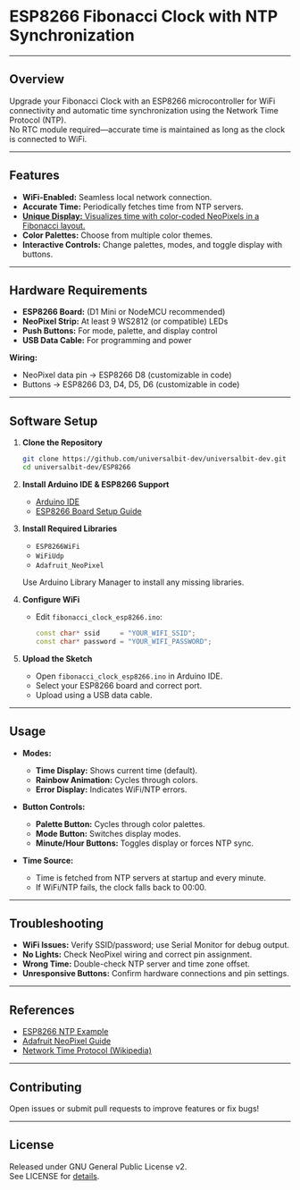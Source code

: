 # ESP8266 Fibonacci Clock with NTP Synchronization

---

## Overview

Upgrade your Fibonacci Clock with an ESP8266 microcontroller for WiFi connectivity and automatic time synchronization using the Network Time Protocol (NTP).  
No RTC module required—accurate time is maintained as long as the clock is connected to WiFi.

---

## Features

- **WiFi-Enabled:** Seamless local network connection.
- **Accurate Time:** Periodically fetches time from NTP servers.
- [**Unique Display:** Visualizes time with color-coded NeoPixels in a Fibonacci layout.](https://github.com/universalbit-dev/universalbit-dev/blob/main/ESP8266/images/readme.md)
- **Color Palettes:** Choose from multiple color themes.
- **Interactive Controls:** Change palettes, modes, and toggle display with buttons.

---

## Hardware Requirements

- **ESP8266 Board:** (D1 Mini or NodeMCU recommended)
- **NeoPixel Strip:** At least 9 WS2812 (or compatible) LEDs
- **Push Buttons:** For mode, palette, and display control
- **USB Data Cable:** For programming and power

**Wiring:**
- NeoPixel data pin → ESP8266 D8 (customizable in code)
- Buttons → ESP8266 D3, D4, D5, D6 (customizable in code)

---

## Software Setup

1. **Clone the Repository**
    ```bash
    git clone https://github.com/universalbit-dev/universalbit-dev.git
    cd universalbit-dev/ESP8266
    ```

2. **Install Arduino IDE & ESP8266 Support**
    - [Arduino IDE](https://www.arduino.cc/en/software)
    - [ESP8266 Board Setup Guide](https://arduino-esp8266.readthedocs.io/en/latest/installing.html)

3. **Install Required Libraries**
    - `ESP8266WiFi`
    - `WiFiUdp`
    - `Adafruit_NeoPixel`
    
    Use Arduino Library Manager to install any missing libraries.

4. **Configure WiFi**
    - Edit `fibonacci_clock_esp8266.ino`:
      ```cpp
      const char* ssid     = "YOUR_WIFI_SSID";
      const char* password = "YOUR_WIFI_PASSWORD";
      ```

5. **Upload the Sketch**
    - Open `fibonacci_clock_esp8266.ino` in Arduino IDE.
    - Select your ESP8266 board and correct port.
    - Upload using a USB data cable.

---

## Usage

- **Modes:**
    - **Time Display:** Shows current time (default).
    - **Rainbow Animation:** Cycles through colors.
    - **Error Display:** Indicates WiFi/NTP errors.

- **Button Controls:**
    - **Palette Button:** Cycles through color palettes.
    - **Mode Button:** Switches display modes.
    - **Minute/Hour Buttons:** Toggles display or forces NTP sync.

- **Time Source:**  
    - Time is fetched from NTP servers at startup and every minute.
    - If WiFi/NTP fails, the clock falls back to 00:00.

---

## Troubleshooting

- **WiFi Issues:** Verify SSID/password; use Serial Monitor for debug output.
- **No Lights:** Check NeoPixel wiring and correct pin assignment.
- **Wrong Time:** Double-check NTP server and time zone offset.
- **Unresponsive Buttons:** Confirm hardware connections and pin settings.

---

## References

- [ESP8266 NTP Example](https://github.com/universalbit-dev/universalbit-dev/blob/main/ESP8266/esp8266_ntp.ino)
- [Adafruit NeoPixel Guide](https://learn.adafruit.com/adafruit-neopixel-uberguide)
- [Network Time Protocol (Wikipedia)](https://en.wikipedia.org/wiki/Network_Time_Protocol)

---

## Contributing

Open issues or submit pull requests to improve features or fix bugs!

---

## License

Released under GNU General Public License v2.  
See LICENSE for [details](https://www.gnu.org/licenses/old-licenses/gpl-2.0.txt).
